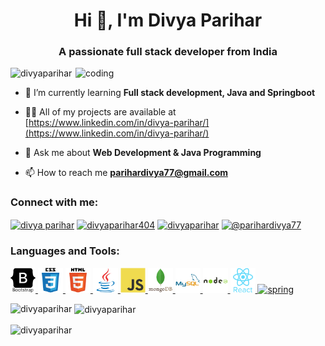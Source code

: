 <h1 align="center">Hi 👋, I'm Divya Parihar</h1>
<h3 align="center">A passionate full stack developer from India</h3>

<img align="right" alt="coding" width="400" src="https://cdn.dribbble.com/users/1894420/screenshots/14032021/media/a85f637f1eb4cd5efdd307f9760472a1.gif" >

<p align="left"> <img src="https://komarev.com/ghpvc/?username=divyaparihar&label=Profile%20views&color=0e75b6&style=flat" alt="divyaparihar" /> </p>

- 🌱 I’m currently learning **Full stack development, Java and Springboot**

- 👨‍💻 All of my projects are available at [https://www.linkedin.com/in/divya-parihar/](https://www.linkedin.com/in/divya-parihar/)

- 💬 Ask me about **Web Development & Java Programming**

- 📫 How to reach me **parihardivya77@gmail.com**

<h3 align="left">Connect with me:</h3>
<p align="left">
<a href="https://linkedin.com/in/divya parihar" target="blank"><img align="center" src="https://raw.githubusercontent.com/rahuldkjain/github-profile-readme-generator/master/src/images/icons/Social/linked-in-alt.svg" alt="divya parihar" height="30" width="40" /></a>
<a href="https://instagram.com/divyaparihar404" target="blank"><img align="center" src="https://raw.githubusercontent.com/rahuldkjain/github-profile-readme-generator/master/src/images/icons/Social/instagram.svg" alt="divyaparihar404" height="30" width="40" /></a>
<a href="https://www.codechef.com/users/divyaparihar" target="blank"><img align="center" src="https://cdn.jsdelivr.net/npm/simple-icons@3.1.0/icons/codechef.svg" alt="divyaparihar" height="30" width="40" /></a>
<a href="https://www.hackerrank.com/@parihardivya77" target="blank"><img align="center" src="https://raw.githubusercontent.com/rahuldkjain/github-profile-readme-generator/master/src/images/icons/Social/hackerrank.svg" alt="@parihardivya77" height="30" width="40" /></a>
</p>

<h3 align="left">Languages and Tools:</h3>
<p align="left"> <a href="https://getbootstrap.com" target="_blank" rel="noreferrer"> <img src="https://raw.githubusercontent.com/devicons/devicon/master/icons/bootstrap/bootstrap-plain-wordmark.svg" alt="bootstrap" width="40" height="40"/> </a> <a href="https://www.w3schools.com/css/" target="_blank" rel="noreferrer"> <img src="https://raw.githubusercontent.com/devicons/devicon/master/icons/css3/css3-original-wordmark.svg" alt="css3" width="40" height="40"/> </a> <a href="https://www.w3.org/html/" target="_blank" rel="noreferrer"> <img src="https://raw.githubusercontent.com/devicons/devicon/master/icons/html5/html5-original-wordmark.svg" alt="html5" width="40" height="40"/> </a> <a href="https://www.java.com" target="_blank" rel="noreferrer"> <img src="https://raw.githubusercontent.com/devicons/devicon/master/icons/java/java-original.svg" alt="java" width="40" height="40"/> </a> <a href="https://developer.mozilla.org/en-US/docs/Web/JavaScript" target="_blank" rel="noreferrer"> <img src="https://raw.githubusercontent.com/devicons/devicon/master/icons/javascript/javascript-original.svg" alt="javascript" width="40" height="40"/> </a> <a href="https://www.mongodb.com/" target="_blank" rel="noreferrer"> <img src="https://raw.githubusercontent.com/devicons/devicon/master/icons/mongodb/mongodb-original-wordmark.svg" alt="mongodb" width="40" height="40"/> </a> <a href="https://www.mysql.com/" target="_blank" rel="noreferrer"> <img src="https://raw.githubusercontent.com/devicons/devicon/master/icons/mysql/mysql-original-wordmark.svg" alt="mysql" width="40" height="40"/> </a> <a href="https://nodejs.org" target="_blank" rel="noreferrer"> <img src="https://raw.githubusercontent.com/devicons/devicon/master/icons/nodejs/nodejs-original-wordmark.svg" alt="nodejs" width="40" height="40"/> </a> <a href="https://reactjs.org/" target="_blank" rel="noreferrer"> <img src="https://raw.githubusercontent.com/devicons/devicon/master/icons/react/react-original-wordmark.svg" alt="react" width="40" height="40"/> </a> <a href="https://spring.io/" target="_blank" rel="noreferrer"> <img src="https://www.vectorlogo.zone/logos/springio/springio-icon.svg" alt="spring" width="40" height="40"/> </a> </p>

<p><img align="left" src="https://github-readme-stats.vercel.app/api/top-langs?username=divyaparihar&show_icons=true&locale=en&layout=compact" alt="divyaparihar" /></p>

<p>&nbsp;<img align="center" src="https://github-readme-stats.vercel.app/api?username=divyaparihar&show_icons=true&locale=en" alt="divyaparihar" /></p>

<p><img align="center" src="https://github-readme-streak-stats.herokuapp.com/?user=divyaparihar&" alt="divyaparihar" /></p>
